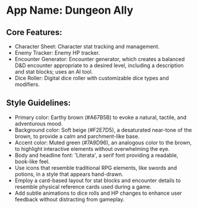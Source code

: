 # **App Name**: Dungeon Ally

## Core Features:

- Character Sheet: Character stat tracking and management.
- Enemy Tracker: Enemy HP tracker.
- Encounter Generator: Encounter generator, which creates a balanced D&D encounter appropriate to a desired level, including a description and stat blocks; uses an AI tool.
- Dice Roller: Digital dice roller with customizable dice types and modifiers.

## Style Guidelines:

- Primary color: Earthy brown (#A67B5B) to evoke a natural, tactile, and adventurous mood.
- Background color: Soft beige (#F2E7D5), a desaturated near-tone of the brown, to provide a calm and parchment-like base.
- Accent color: Muted green (#7A9D96), an analogous color to the brown, to highlight interactive elements without overwhelming the eye.
- Body and headline font: 'Literata', a serif font providing a readable, book-like feel.
- Use icons that resemble traditional RPG elements, like swords and potions, in a style that appears hand-drawn.
- Employ a card-based layout for stat blocks and encounter details to resemble physical reference cards used during a game.
- Add subtle animations to dice rolls and HP changes to enhance user feedback without distracting from gameplay.